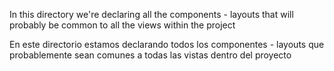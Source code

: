 In this directory we're declaring all the components - layouts that will probably be common to all the views within the project

En este directorio estamos declarando todos los componentes - layouts que probablemente sean comunes a todas las vistas dentro del proyecto
